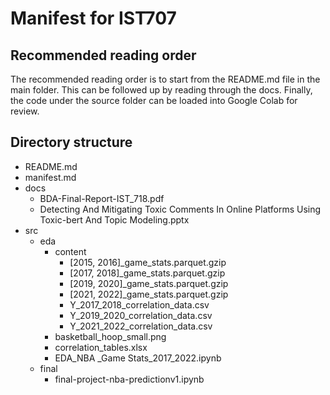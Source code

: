 # Manifest for IST707

## Recommended reading order

The recommended reading order is to start from the README.md file in the main
folder. This can be followed up by reading through the docs. Finally, the code
under the source folder can be loaded into Google Colab for review.

## Directory structure
- README.md
- manifest.md
- docs
  - BDA-Final-Report-IST_718.pdf
  - Detecting And Mitigating Toxic Comments In Online Platforms Using Toxic-bert And Topic Modeling.pptx
- src
  - eda
    - content
      - [2015, 2016]_game_stats.parquet.gzip
      - [2017, 2018]_game_stats.parquet.gzip
      - [2019, 2020]_game_stats.parquet.gzip
      - [2021, 2022]_game_stats.parquet.gzip
      - Y_2017_2018_correlation_data.csv
      - Y_2019_2020_correlation_data.csv
      - Y_2021_2022_correlation_data.csv
    - basketball_hoop_small.png
    - correlation_tables.xlsx
    - EDA_NBA _Game Stats_2017_2022.ipynb
  - final
    - final-project-nba-predictionv1.ipynb